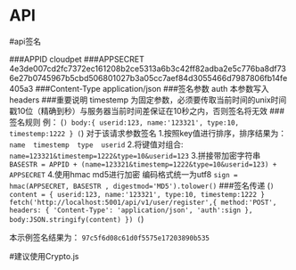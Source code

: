 API
===
#api签名

###APPID
cloudpet
###APPSECRET
4e3de007cd2fc7372ec161208b2ce5313a6b3c42ff82adba2e5c776ba8df736e27b0745967b5cbd506801027b3a05cc7aef84d3055466d7987806fb14fe405a3
###Content-Type
application/json
###签名参数
auth
本参数写入headers
###重要说明
timestemp
为固定参数，必须要传取当前时间的unix时间戳10位（精确到秒）与服务器当前时间差保证在10秒之内，否则签名将无效
###签名规则
例：
(```)
body:{
    userid:123,
    name:'123321',
    type:10,
    timestemp:1222
}
(```)
对于该请求参数签名
1.按照key值进行排序，排序结果为：
`name  timestemp  type  userid`
2.将键值对组合:
`name=123321&timestemp=1222&type=10&userid=123`
3.拼接带加密字符串
`BASESTR = APPID + (name=123321&timestemp=1222&type=10&userid=123) + APPSECRET`
4.使用hmac md5进行加密 编码格式统一为utf8
`sign = hmac(APPSECRET, BASESTR , digestmod='MD5').tolower()`
###签名传递
(```)
content = {
    userid:123,
    name:'123321',
    type:10,
    timestemp:1222
}
fetch('http://localhost:5001/api/v1/user/register',{
    method:'POST',
    headers: {
    'Content-Type': 'application/json',
    'auth':sign
    },
    body:JSON.stringify(content)
    })
(```)

本示例签名结果为：
`97c5f6d08c61d0f5575e17203890b535`

#建议使用Crypto.js
